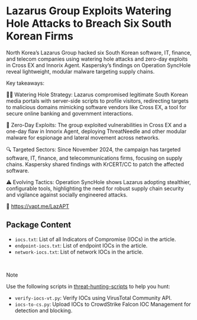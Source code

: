 # Lazarus Group Exploits Watering Hole Attacks to Breach Six South Korean Firms

North Korea’s Lazarus Group hacked six South Korean software, IT, finance, and telecom companies using watering hole attacks and zero-day exploits in Cross EX and Innorix Agent. Kaspersky’s findings on Operation SyncHole reveal lightweight, modular malware targeting supply chains.

Key takeaways:

🕵️‍♂️ Watering Hole Strategy: Lazarus compromised legitimate South Korean media portals with server-side scripts to profile visitors, redirecting targets to malicious domains mimicking software vendors like Cross EX, a tool for secure online banking and government interactions.

🦠 Zero-Day Exploits: The group exploited vulnerabilities in Cross EX and a one-day flaw in Innorix Agent, deploying ThreatNeedle and other modular malware for espionage and lateral movement across networks.

🔍 Targeted Sectors: Since November 2024, the campaign has targeted software, IT, finance, and telecommunications firms, focusing on supply chains. Kaspersky shared findings with KrCERT/CC to patch the affected software.

⚠️ Evolving Tactics: Operation SyncHole shows Lazarus adopting stealthier, configurable tools, highlighting the need for robust supply chain security and vigilance against socially engineered attacks.

🔗 https://vapt.me/LazAPT

## Package Content

- `iocs.txt`: List of all Indicators of Compromise (IOCs) in the article.
- `endpoint-iocs.txt`: List of endpoint IOCs in the article.
- `network-iocs.txt`: List of network IOCs in the article.

<br>

> [!NOTE]
> Use the following scripts in [threat-hunting-scripts](../../threat-hunting-scripts/) to help you hunt:
>
> - `verify-iocs-vt.py`: Verify IOCs using VirusTotal Community API.
> - `iocs-to-cs.py`: Upload IOCs to CrowdStrike Falcon IOC Management for detection and blocking.
